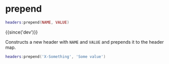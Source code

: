 # prepend

```lua
headers:prepend(NAME, VALUE)
```

{{since('dev')}}

Constructs a new header with `NAME` and `VALUE` and prepends it to the header map.

```lua
headers:prepend('X-Something', 'Some value')
```
